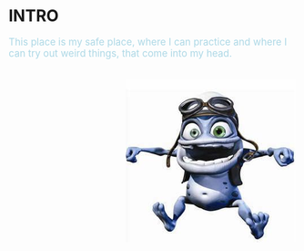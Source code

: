 # INTRO

<p>This place is my safe place, where I can practice and where I can try out weird things, that come into my head.</p>
<br>

<img src="crazy.jpg">
<style>
img{
    float: right;
}
p{
    color:lightblue;
    font-size: 17px;
}
</style>